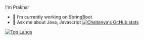 I'm Prakhar

- 🔭 I’m currently working on SpringBoot 
- 💬 Ask me about Java, Javascript
[![Chaitanya's GitHub stats](https://github-readme-stats.vercel.app/api?username=kprakhar04&show_icons=true&theme=radical)](https://github.com/kprakhar04/github-readme-stats)


[![Top Langs](https://github-readme-stats.vercel.app/api/top-langs/?username=kprakhar04&show_icons=true&theme=radical)](https://github.com/kprakhar04/github-readme-stats)


